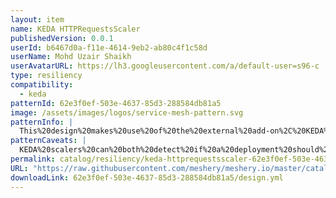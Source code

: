 ```yaml
---
layout: item
name: KEDA HTTPRequestsScaler
publishedVersion: 0.0.1
userId: b6467d0a-f11e-4614-9eb2-ab80c4f1c58d
userName: Mohd Uzair Shaikh
userAvatarURL: https://lh3.googleusercontent.com/a/default-user=s96-c
type: resiliency
compatibility:
  - keda
patternId: 62e3f0ef-503e-4637-85d3-288584db81a5
image: /assets/images/logos/service-mesh-pattern.svg
patternInfo: |
  This%20design%20makes%20use%20of%20the%20external%20add-on%2C%20KEDA%20HTTP%2C%20for%20event-based%20autoscaling%20of%20HTTP%20workloads%20on%20Kubernetes.%20See%20https%3A%2F%2Fartifacthub.io%2Fpackages%2Fkeda-scaler%2Fkeda-official-external-scalers%2Fkeda-add-ons-http%20for%20details%20on%20this%20specific%20scaler.%0A%0AThe%20KEDA%20HTTP%20Add-on%20allows%20Kubernetes%20users%20to%20automatically%20scale%20their%20HTTP%20servers%20up%20and%20down%20(including%20to%2Ffrom%20zero)%20based%20on%20incoming%20HTTP%20traffic.%20
patternCaveats: |
  KEDA%20scalers%20can%20both%20detect%20if%20a%20deployment%20should%20be%20activated%20or%20deactivated%2C%20and%20feed%20custom%20metrics%20for%20a%20specific%20event%20source.
permalink: catalog/resiliency/keda-httprequestsscaler-62e3f0ef-503e-4637-85d3-288584db81a5.html
URL: "https://raw.githubusercontent.com/meshery/meshery.io/master/catalog/62e3f0ef-503e-4637-85d3-288584db81a5/0.0.1/design.yml"
downloadLink: 62e3f0ef-503e-4637-85d3-288584db81a5/design.yml
---
```

